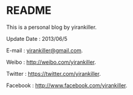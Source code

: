 # README
This is a personal blog
  by yirankiller.

Update Date : 2013/06/5

E-mail : yirankiller@gmail.com.

Weibo : http://weibo.com/yirankiller.

Twitter : https://twitter.com/yirankiller.

Facebook : http://www.facebook.com/yirankiller.

